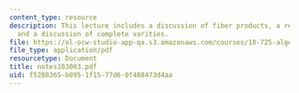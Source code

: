```yaml
---
content_type: resource
description: This lecture includes a discussion of fiber products, a review of a theorem,
  and a discussion of complete varities.
file: https://ol-ocw-studio-app-qa.s3.amazonaws.com/courses/18-725-algebraic-geometry-fall-2003/f5288365b8951f1577d60f488473d4aa_notes103003.pdf
file_type: application/pdf
resourcetype: Document
title: notes103003.pdf
uid: f5288365-b895-1f15-77d6-0f488473d4aa
---
```

